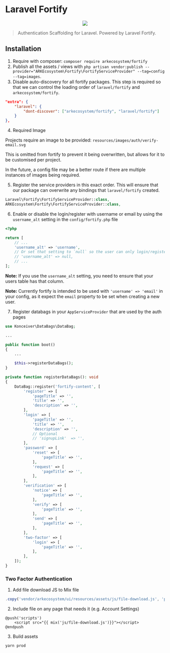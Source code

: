 # Laravel Fortify

<p align="center">
    <img src="./banner.png" />
</p>

> Authentication Scaffolding for Laravel. Powered by Laravel Fortify.

## Installation

1. Require with composer: `composer require arkecosystem/fortify`
2. Publish all the assets / views with `php artisan vendor:publish --provider="ARKEcosystem\Fortify\FortifyServiceProvider" --tag=config --tag=images`.
3. Disable auto-discovery for all fortify packages. This step is required so that we can control the loading order of `laravel/fortify` and `arkecosystem/fortify`.

```json
"extra": {
    "laravel": {
        "dont-discover": ["arkecosystem/fortify", "laravel/fortify"]
    }
},
```

4. Required Image

Projects require an image to be provided: `resources/images/auth/verify-email.svg`

This is omitted from fortify to prevent it being overwritten, but allows for it to be customised per project.

In the future, a config file may be a better route if there are multiple instances of images being required.

5. Register the service providers in this exact order. This will ensure that our package can overwrite any bindings that `laravel/fortify` created.

```php
Laravel\Fortify\FortifyServiceProvider::class,
ARKEcosystem\Fortify\FortifyServiceProvider::class,
```

6. Enable or disable the login/register with username or email by using the `username_alt` setting in the `config/fortify.php` file

```php
<?php

return [
    // ...
    'username_alt' => 'username',
    // Or set that setting to `null` so the user can only login/register with email:
    // 'username_alt' => null,
    // ...
];
```

**Note:** If you use the `username_alt` setting, you need to ensure that your users table has that column.

**Note:** Currently fortify is intended to be used with `'username' => 'email'` in your config, as it expect the `email` property to be set when creating a new user.

7. Register databags in your `AppServiceProvider` that are used by the auth pages

```php
use Konceiver\DataBags\DataBag;

...

public function boot()
{
    ...

    $this->registerDataBags();
}

private function registerDataBags(): void
{
    DataBag::register('fortify-content', [
        'register' => [
            'pageTitle' => '',
            'title' => '',
            'description' => '',
        ],
        'login' => [
            'pageTitle' => '',
            'title' => '',
            'description' => '',
            // Optional
            // 'signupLink'  => '',
        ],
        'password' => [
            'reset' => [
                'pageTitle' => '',
            ],
            'request' => [
                'pageTitle' => '',
            ],
        ],
        'verification' => [
            'notice' => [
                'pageTitle' => '',
            ],
            'verify' => [
                'pageTitle' => '',
            ],
            'send' => [
                'pageTitle' => '',
            ],
        ],
        'two-factor' => [
            'login' => [
                'pageTitle' => '',
            ],
        ],
    ]);
}
```

### Two Factor Authentication

1. Add file download JS to Mix file

```js
.copy('vendor/arkecosystem/ui/resources/assets/js/file-download.js', 'public/js/file-download.js')
```

2. Include file on any page that needs it (e.g. Account Settings)

```blade
@push('scripts')
    <script src="{{ mix('js/file-download.js')}}"></script>
@endpush
```

3. Build assets

```bash
yarn prod
```
